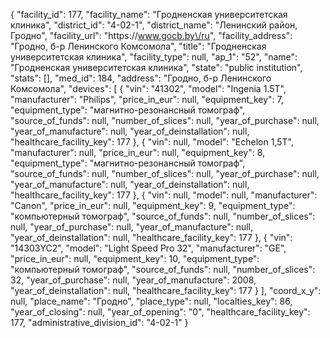 {
    "facility_id": 177,
    "facility_name": "Гродненская университетская клиника",
    "district_id": "4-02-1",
    "district_name": "Ленинский район, Гродно",
    "facility_url": "https:\/\/www.gocb.by\/ru",
    "facility_address": "Гродно, б-р Ленинского Комсомола",
    "title": "Гродненская университетская клиника",
    "facility_type": null,
    "ap_1": "52",
    "name": "Гродненская университетская клиника",
    "state": "public institution",
    "stats": [],
    "med_id": 184,
    "address": "Гродно, б-р Ленинского Комсомола",
    "devices": [
        {
            "vin": "41302",
            "model": "Ingenia 1.5T",
            "manufacturer": "Philips",
            "price_in_eur": null,
            "equipment_key": 7,
            "equipment_type": "магнитно-резонансный томограф",
            "source_of_funds": null,
            "number_of_slices": null,
            "year_of_purchase": null,
            "year_of_manufacture": null,
            "year_of_deinstallation": null,
            "healthcare_facility_key": 177
        },
        {
            "vin": null,
            "model": "Echelon 1,5T",
            "manufacturer": null,
            "price_in_eur": null,
            "equipment_key": 8,
            "equipment_type": "магнитно-резонансный томограф",
            "source_of_funds": null,
            "number_of_slices": null,
            "year_of_purchase": null,
            "year_of_manufacture": null,
            "year_of_deinstallation": null,
            "healthcare_facility_key": 177
        },
        {
            "vin": null,
            "model": null,
            "manufacturer": "Canon",
            "price_in_eur": null,
            "equipment_key": 9,
            "equipment_type": "компьютерный томограф",
            "source_of_funds": null,
            "number_of_slices": null,
            "year_of_purchase": null,
            "year_of_manufacture": null,
            "year_of_deinstallation": null,
            "healthcare_facility_key": 177
        },
        {
            "vin": "14303YC2",
            "model": "Light Speed Pro 32",
            "manufacturer": "GE",
            "price_in_eur": null,
            "equipment_key": 10,
            "equipment_type": "компьютерный томограф",
            "source_of_funds": null,
            "number_of_slices": 32,
            "year_of_purchase": null,
            "year_of_manufacture": 2008,
            "year_of_deinstallation": null,
            "healthcare_facility_key": 177
        }
    ],
    "coord_x_y": null,
    "place_name": "Гродно",
    "place_type": null,
    "localties_key": 86,
    "year_of_closing": null,
    "year_of_opening": "0",
    "healthcare_facility_key": 177,
    "administrative_division_id": "4-02-1"
}